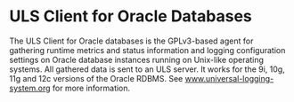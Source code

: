 # ULS Client for Oracle Databases

The ULS Client for Oracle databases is the GPLv3-based agent for gathering runtime metrics and status information and logging configuration settings on Oracle database instances running on Unix-like operating systems. All gathered data is sent to an ULS server. It works for the 9i, 10g, 11g and 12c versions of the Oracle RDBMS. See www.universal-logging-system.org for more information.

